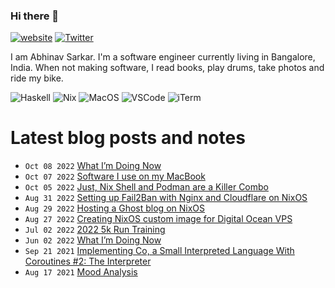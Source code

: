 ### Hi there 👋

[![website](https://img.shields.io/badge/abhinavsarkar.net-blueviolet?style=for-the-badge)](https://abhinavsarkar.net)
[![Twitter](https://img.shields.io/badge/@abhin4v-1DA1F2?style=for-the-badge&logo=twitter&logoColor=white)](https://twitter.com/abhin4v)

I am Abhinav Sarkar. I'm a software engineer currently living in Bangalore, India. When not making software, I read books, play drums, take photos and ride my bike.

![Haskell](https://img.shields.io/badge/Haskell-5D4F85?style=for-the-badge&logo=haskell&logoColor=white)
![Nix](https://img.shields.io/badge/NixOS-5277C3?style=for-the-badge&logo=nixos&logoColor=white)
![MacOS](https://img.shields.io/badge/mac%20os-000000?style=for-the-badge&logo=apple&logoColor=white)
![VSCode](https://img.shields.io/badge/VSCode-0078D4?style=for-the-badge&logo=visual%20studio%20code&logoColor=white)
![iTerm](https://img.shields.io/badge/iTerm2-000000?style=for-the-badge&logo=iterm2&logoColor=white)

# Latest blog posts and notes
<!-- BLOG-POST-LIST:START -->
 - <code>Oct 08 2022</code> [What I’m Doing Now](https://abhinavsarkar.net/now/) 
 - <code>Oct 07 2022</code> [Software I use on my MacBook](https://notes.abhinavsarkar.net/2022/software-i-use) 
 - <code>Oct 05 2022</code> [Just, Nix Shell and Podman are a Killer Combo](https://notes.abhinavsarkar.net/2022/just-nix-podman-combo) 
 - <code>Aug 31 2022</code> [Setting up Fail2Ban with Nginx and Cloudflare on NixOS](https://notes.abhinavsarkar.net/2022/fail2ban-nginx-cloudflare-nixos) 
 - <code>Aug 29 2022</code> [Hosting a Ghost blog on NixOS](https://notes.abhinavsarkar.net/2022/ghost-on-nixos) 
 - <code>Aug 27 2022</code> [Creating NixOS custom image for Digital Ocean VPS](https://notes.abhinavsarkar.net/2022/DO-nixos-image) 
 - <code>Jul 02 2022</code> [2022 5k Run Training](https://notes.abhinavsarkar.net/2022/5k-training) 
 - <code>Jun 02 2022</code> [What I’m Doing Now](https://abhinavsarkar.net/now/2022-06-02/) 
 - <code>Sep 21 2021</code> [Implementing Co, a Small Interpreted Language With Coroutines #2: The
Interpreter](https://abhinavsarkar.net/posts/implementing-co-2/) 
 - <code>Aug 17 2021</code> [Mood Analysis](https://notes.abhinavsarkar.net/2021/mood-analysis) <!-- BLOG-POST-LIST:END -->
